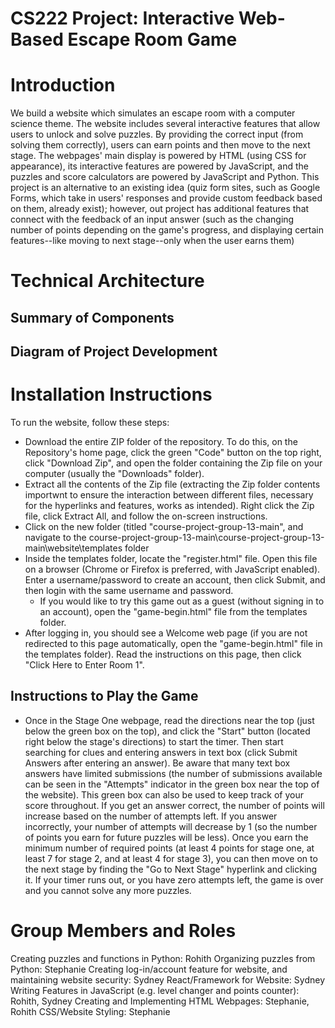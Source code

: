 # CS222 Project: Interactive Web-Based Escape Room Game

# Introduction

We build a website which simulates an escape room with a computer science theme. The website includes several interactive features that allow users to unlock and solve puzzles. By providing the correct input (from solving them correctly), users can earn points and then move to the next stage. The webpages' main display is powered by HTML (using CSS for appearance), its interactive features are powered by JavaScript, and the puzzles and score calculators are powered by JavaScript and Python. This project is an alternative to an existing idea (quiz form sites, such as Google Forms, which take in users' responses and provide custom feedback based on them, already exist); however, out project has additional features that connect with the feedback of an input answer (such as the changing number of points depending on the game's progress, and displaying certain features--like moving to next stage--only when the user earns them)

# Technical Architecture

## Summary of Components


## Diagram of Project Development

<insert image here>

# Installation Instructions

To run the website, follow these steps:
- Download the entire ZIP folder of the repository. To do this, on the Repository's home page, click the green "Code" button on the top right, click "Download Zip", and open the folder containing the Zip file on your computer (usually the "Downloads" folder). 
- Extract all the contents of the Zip file (extracting the Zip folder contents importwnt to ensure the interaction between different files, necessary for the hyperlinks and features, works as intended). Right click the Zip file, click Extract All, and follow the on-screen instructions.
- Click on the new folder (titled "course-project-group-13-main", and navigate to the course-project-group-13-main\course-project-group-13-main\website\templates folder
- Inside the templates folder, locate the "register.html" file. Open this file on a browser (Chrome or Firefox is preferred, with JavaScript enabled). Enter a username/password to create an account, then click Submit, and then login with the same username and password. 
  - If you would like to try this game out as a guest (without signing in to an account), open the "game-begin.html" file from the templates folder.
- After logging in, you should see a Welcome web page (if you are not redirected to this page automatically, open the "game-begin.html" file in the templates folder). Read the instructions on this page, then click "Click Here to Enter Room 1".

## Instructions to Play the Game

- Once in the Stage One webpage, read the directions near the top (just below the green box on the top), and click the "Start" button (located right below the stage's directions) to start the timer. Then start searching for clues and entering answers in text box (click Submit Answers after entering an answer). Be aware that many text box answers have limited submissions (the number of submissions available can be seen in the "Attempts" indicator in the green box near the top of the website). This green box can also be used to keep track of your score throughout. If you get an answer correct, the number of points will increase based on the number of attempts left. If you answer incorrectly, your number of attempts will decrease by 1 (so the number of points you earn for future puzzles will be less). Once you earn the minimum number of required points (at least 4 points for stage one, at least 7 for stage 2, and at least 4 for stage 3), you can then move on to the next stage by finding the "Go to Next Stage" hyperlink and clicking it. If your timer runs out, or you have zero attempts left, the game is over and you cannot solve any more puzzles. 


# Group Members and Roles
Creating puzzles and functions in Python: Rohith
Organizing puzzles from Python: Stephanie
Creating log-in/account feature for website, and maintaining website security: Sydney
React/Framework for Website: Sydney
Writing Features in JavaScript (e.g. level changer and points counter): Rohith, Sydney
Creating and Implementing HTML Webpages: Stephanie, Rohith
CSS/Website Styling: Stephanie





